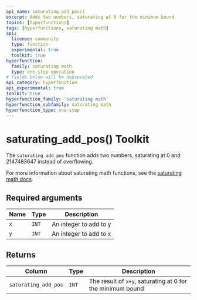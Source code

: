 ```yaml
---
api_name: saturating_add_pos()
excerpt: Adds two numbers, saturating at 0 for the minimum bound
topics: [hyperfunctions]
tags: [hyperfunctions, saturating math]
api:
  license: community
  type: function
  experimental: true
  toolkit: true
hyperfunction:
  family: saturating math
  type: one-step operation
# fields below will be deprecated
api_category: hyperfunction
api_experimental: true
toolkit: true
hyperfunction_family: 'saturating math'
hyperfunction_subfamily: saturating math
hyperfunction_type: one-step
---
```


# saturating_add_pos()  <tag type="toolkit">Toolkit</tag><tag type="toolkit-experimental" content="Experimental" />

The `saturating_add_pos` function adds two numbers, saturating at 0 and 2147483647 instead of overflowing.

For more information about saturating math functions, see the
[saturating math docs][saturating-math-docs].

## Required arguments

|Name|Type|Description|
|-|-|-|
|`x`|`INT`| An integer to add to y|
|`y`|`INT`| An integer to add to x |

## Returns

|Column|Type|Description|
|-|-|-|
|`saturating_add_pos`|`INT`| The result of `x+y`, saturating at 0 for the minimum bound |

[saturating-math-docs]: /api/:currentVersion:/hyperfunctions/saturating_math/
